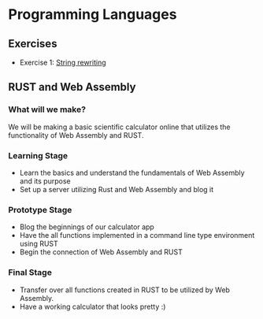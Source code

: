 # Programming Languages 
## Exercises
- Exercise 1: [String rewriting](https://hackmd.io/s/r1uTP2Pnm)
## RUST and Web Assembly

### What will we make?
  We will be making a basic scientific calculator online that utilizes the functionality of Web Assembly and RUST.


### Learning Stage
- Learn the basics and understand the fundamentals of Web Assembly and its purpose
- Set up a server utilizing Rust and Web Assembly and blog it

### Prototype Stage
- Blog the beginnings of our calculator app
- Have the all functions implemented in a command line type environment using RUST
- Begin the connection of Web Assembly and RUST

### Final Stage
- Transfer over all functions created in RUST to be utilized by Web Assembly.
- Have a working calculator that looks pretty :)
